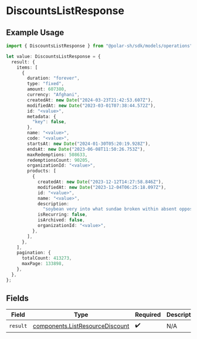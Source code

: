 # DiscountsListResponse

## Example Usage

```typescript
import { DiscountsListResponse } from "@polar-sh/sdk/models/operations";

let value: DiscountsListResponse = {
  result: {
    items: [
      {
        duration: "forever",
        type: "fixed",
        amount: 607380,
        currency: "Afghani",
        createdAt: new Date("2024-03-23T21:42:53.607Z"),
        modifiedAt: new Date("2023-03-01T07:38:44.572Z"),
        id: "<value>",
        metadata: {
          "key": false,
        },
        name: "<value>",
        code: "<value>",
        startsAt: new Date("2024-01-30T05:20:19.928Z"),
        endsAt: new Date("2023-06-08T11:50:26.753Z"),
        maxRedemptions: 508633,
        redemptionsCount: 90205,
        organizationId: "<value>",
        products: [
          {
            createdAt: new Date("2023-12-12T14:27:58.846Z"),
            modifiedAt: new Date("2023-12-04T06:25:18.097Z"),
            id: "<value>",
            name: "<value>",
            description:
              "soybean very into what sundae broken within absent opposite",
            isRecurring: false,
            isArchived: false,
            organizationId: "<value>",
          },
        ],
      },
    ],
    pagination: {
      totalCount: 413273,
      maxPage: 133898,
    },
  },
};
```

## Fields

| Field                                                                              | Type                                                                               | Required                                                                           | Description                                                                        |
| ---------------------------------------------------------------------------------- | ---------------------------------------------------------------------------------- | ---------------------------------------------------------------------------------- | ---------------------------------------------------------------------------------- |
| `result`                                                                           | [components.ListResourceDiscount](../../models/components/listresourcediscount.md) | :heavy_check_mark:                                                                 | N/A                                                                                |